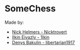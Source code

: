 # SomeChess

Made by:
- [Nick Helmers - Nicktrovert](https://github.com/Nicktrovert)
- [Ilkin Eivazly - 1lkin](https://github.com/1ilkin)
- [Denys Bakulin - libertarian1917](https://github.com/libertarian1917)
